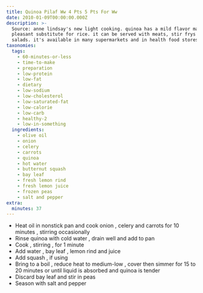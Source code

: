 ```yaml
---
title: Quinoa Pilaf Ww 4 Pts 5 Pts For Ww
date: 2010-01-09T00:00:00.000Z
description: >-
  Source: anne lindsay's new light cooking. quinoa has a mild flavor making it a
  pleasant substitute for rice. it can be served with meats, stir frys or in
  salads. it's available in many supermarkets and in health food stores
taxonomies:
  tags:
    - 60-minutes-or-less
    - time-to-make
    - preparation
    - low-protein
    - low-fat
    - dietary
    - low-sodium
    - low-cholesterol
    - low-saturated-fat
    - low-calorie
    - low-carb
    - healthy-2
    - low-in-something
  ingredients:
    - olive oil
    - onion
    - celery
    - carrots
    - quinoa
    - hot water
    - butternut squash
    - bay leaf
    - fresh lemon rind
    - fresh lemon juice
    - frozen peas
    - salt and pepper
extra:
  minutes: 37
---
```

 - Heat oil in nonstick pan and cook onion , celery and carrots for 10 minutes , stirring occasionally
 - Rinse quinoa with cold water , drain well and add to pan
 - Cook , stirring , for 1 minute
 - Add water , bay leaf , lemon rind and juice
 - Add squash , if using
 - Bring to a boil , reduce heat to medium-low , cover then simmer for 15 to 20 minutes or until liquid is absorbed and quinoa is tender
 - Discard bay leaf and stir in peas
 - Season with salt and pepper
